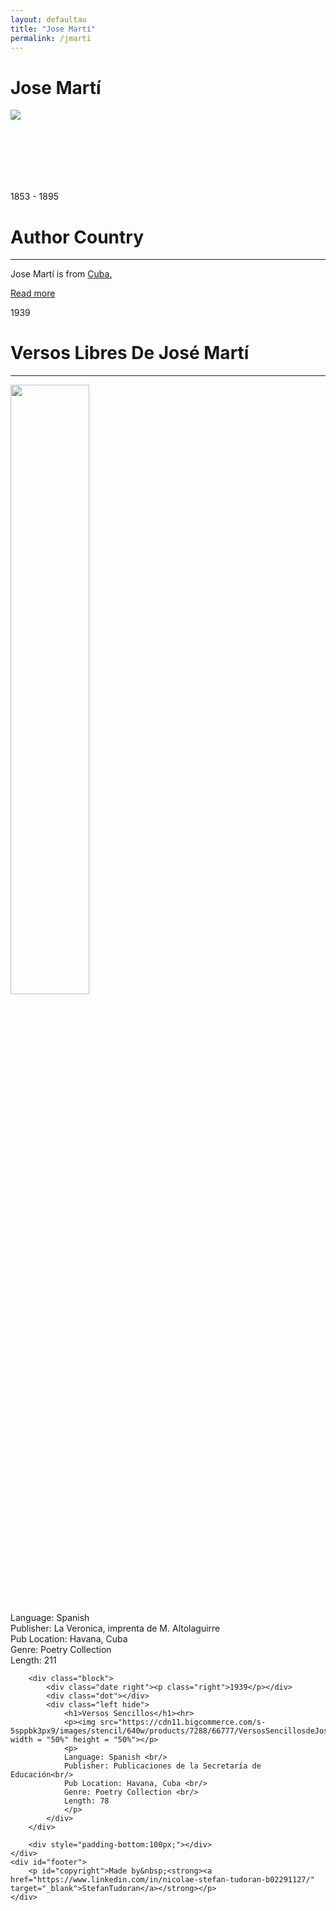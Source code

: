 ```yaml
---
layout: defaultau
title: "Jose Martí"
permalink: /jmarti
---
```

<!-- partial:index.partial.html -->
<div class="content">
    <h1> Jose Martí</h1>
    <div class="quote">
        <div><img src="https://upload.wikimedia.org/wikipedia/commons/d/dd/Jos%C3%A9_Mart%C3%AD_retrato_m%C3%A1s_conocido_Jamaica_1892.jpg" class="logo"></div>
    </div>
    <div class="timeline">
        <div style="padding-bottom:100px;"></div>
        <div class="block">
            <div class="date right"><p class="right"> 1853 - 1895  </p></div>
            <div class="dot"></div>
            <div class="left first">
            <div class="author_country">
                <h1>Author Country</h1><hr>
          <div class="aclocation">  <p> Jose Martí is from <a href="http://localhost:4000/14">Cuba.</a></p></div>
                <div class="acreadmore">  <a href="https://en.wikipedia.org/wiki/Jos%C3%A9_Mart%C3%AD" target="_blank">Read more</a></div>
            </div>
            </div>
        </div>
        <div class="block">
            <div class="date left"><p class="left">1939</p></div>
            <div class="dot"></div>
            <div class="right">
                <h1>Versos Libres De José Martí</h1><hr>
                <p><img src="https://cdn11.bigcommerce.com/s-5sppbk3px9/images/stencil/640w/products/7185/65749/$_57__02618.1534968101.JPG" width = "50%" height = "50%"></p>
                <p>
                Language: Spanish <br/>
                Publisher: La Veronica, imprenta de M. Altolaguirre<br/>
                Pub Location: Havana, Cuba <br/>
                Genre: Poetry Collection <br/>
                Length: 211
                </p>
            </div>
        </div>

        <div class="block">
            <div class="date right"><p class="right">1939</p></div>
            <div class="dot"></div>
            <div class="left hide">
                <h1>Versos Sencillos</h1><hr>
                <p><img src="https://cdn11.bigcommerce.com/s-5sppbk3px9/images/stencil/640w/products/7288/66777/VersosSencillosdeJoseMarti_1__15783.1536873776.JPG" width = "50%" height = "50%"></p>
                <p>
                Language: Spanish <br/>
                Publisher: Publicaciones de la Secretaría de Educación<br/>
                Pub Location: Havana, Cuba <br/>
                Genre: Poetry Collection <br/>
                Length: 78
                </p>
            </div>
        </div>

        <div style="padding-bottom:100px;"></div>
    </div>
    <div id="footer">
        <p id="copyright">Made by&nbsp;<strong><a href="https://www.linkedin.com/in/nicolae-stefan-tudoran-b02291127/" target="_blank">StefanTudoran</a></strong></p>
    </div>
</div>
<!-- partial -->
  <script src='https://cdnjs.cloudflare.com/ajax/libs/jquery/3.1.1/jquery.min.js'></script><script  src="assets/js/authorscript.js"></script>
